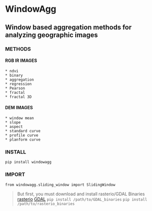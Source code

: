 # WindowAgg

## Window based aggregation methods for analyzing geographic images

### METHODS
#### RGB IR IMAGES
    * ndvi
    * binary
    * aggregation
    * regression
    * Pearson
    * fractal
    * fractal 3D
#### DEM IMAGES
    * window mean
    * slope
    * aspect
    * standard curve
    * profile curve
    * planform curve


### INSTALL
`pip install windowagg`

### IMPORT
`from windowagg.sliding_window import SlidingWindow`

> But first, you must download and install rasterio/GDAL Binaries
> [rasterio](https://www.lfd.uci.edu/~gohlke/pythonlibs/#rasterio)
> [GDAL](https://www.lfd.uci.edu/~gohlke/pythonlibs/#gdal)
> `pip install /path/to/GDAL_binaries`
> `pip install /path/to/rasterio_binaries`
